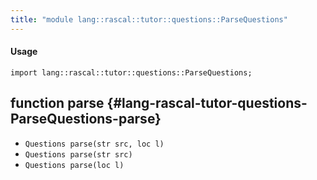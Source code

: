 ```yaml
---
title: "module lang::rascal::tutor::questions::ParseQuestions"
---
```


#### Usage

`import lang::rascal::tutor::questions::ParseQuestions;`

## function parse {#lang-rascal-tutor-questions-ParseQuestions-parse}

* ``Questions parse(str src, loc l)``
* ``Questions parse(str src)``
* ``Questions parse(loc l)``

